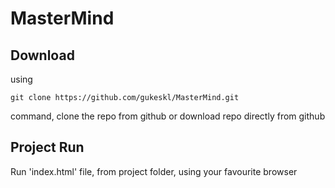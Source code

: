 # MasterMind

## Download

using 
```
git clone https://github.com/gukeskl/MasterMind.git
```
command, clone the repo from github
or
download repo directly from github

## Project Run

Run 'index.html' file, from project folder, using your favourite browser
